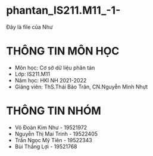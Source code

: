 # phantan_IS211.M11_-1-
Đây là file của Như 

<h1>THÔNG TIN MÔN HỌC</h1>
  <ul>
    <li>Môn học: Cơ sở dữ liệu phân tán</li>
    <li>Lớp: IS211.M11</li>
    <li>Năm học: HKI NH 2021-2022</li>
    <li>Giảng viên: ThS.Thái Bảo Trân, CN.Nguyễn Minh Nhựt</li>
  </ul>
  
 <h1>THÔNG TIN NHÓM</h1>
 <ul>
    <li>Võ Đoàn Kim Như - 19521972 </li>
    <li>Nguyễn Thị Mai Trinh - 19522405 </li>
    <li>Trần Ngọc Mỹ Tiên - 19522343 </li>
    <li>Bùi Thắng Lợi - 19521768 </li>
  </ul>
  
 
  
  
